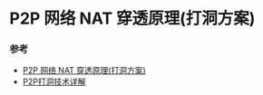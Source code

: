 # P2P 网络 NAT 穿透原理(打洞方案)

### 参考

- [P2P 网络 NAT 穿透原理(打洞方案)](https://blog.csdn.net/yangowen/article/details/125787199)
- [P2P打洞技术详解](https://blog.csdn.net/u013051748/article/details/115413454)
